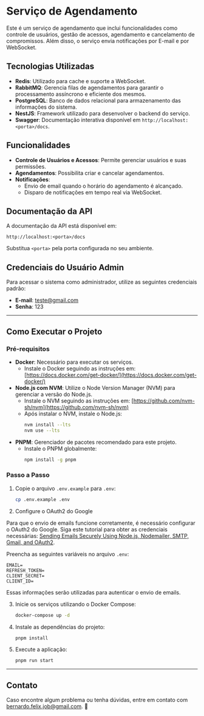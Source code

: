 # Serviço de Agendamento

Este é um serviço de agendamento que inclui funcionalidades como controle de usuários, gestão de acessos, agendamento e cancelamento de compromissos. Além disso, o serviço envia notificações por E-mail e por WebSocket.

## Tecnologias Utilizadas

- **Redis**: Utilizado para cache e suporte a WebSocket.
- **RabbitMQ**: Gerencia filas de agendamentos para garantir o processamento assíncrono e eficiente dos mesmos.
- **PostgreSQL**: Banco de dados relacional para armazenamento das informações do sistema.
- **NestJS**: Framework utilizado para desenvolver o backend do serviço.
- **Swagger**: Documentação interativa disponível em `http://localhost:<porta>/docs`.

## Funcionalidades

- **Controle de Usuários e Acessos**: Permite gerenciar usuários e suas permissões.
- **Agendamentos**: Possibilita criar e cancelar agendamentos.
- **Notificações**:
  - Envio de email quando o horário do agendamento é alcançado.
  - Disparo de notificações em tempo real via WebSocket.

## Documentação da API

A documentação da API está disponível em:

```
http://localhost:<porta>/docs
```

Substitua `<porta>` pela porta configurada no seu ambiente.

## Credenciais do Usuário Admin

Para acessar o sistema como administrador, utilize as seguintes credenciais padrão:

- **E-mail**: teste@gmail.com
- **Senha**: 123

---

## Como Executar o Projeto

### Pré-requisitos

- **Docker**: Necessário para executar os serviços.
  - Instale o Docker seguindo as instruções em: [https://docs.docker.com/get-docker/](https://docs.docker.com/get-docker/)
- **Node.js com NVM**: Utilize o Node Version Manager (NVM) para gerenciar a versão do Node.js.
  - Instale o NVM seguindo as instruções em: [https://github.com/nvm-sh/nvm](https://github.com/nvm-sh/nvm)
  - Após instalar o NVM, instale o Node.js:
    ```bash
    nvm install --lts
    nvm use --lts
    ```
- **PNPM**: Gerenciador de pacotes recomendado para este projeto.
  - Instale o PNPM globalmente:
    ```bash
    npm install -g pnpm
    ```

### Passo a Passo

1. Copie o arquivo `.env.example` para `.env`:

   ```bash
   cp .env.example .env
   ```

2. Configure o OAuth2 do Google

Para que o envio de emails funcione corretamente, é necessário configurar o OAuth2 do Google. Siga este tutorial para obter as credenciais necessárias: [Sending Emails Securely Using Node.js, Nodemailer, SMTP, Gmail, and OAuth2](https://dev.to/chandrapantachhetri/sending-emails-securely-using-node-js-nodemailer-smtp-gmail-and-oauth2-g3a).

Preencha as seguintes variáveis no arquivo `.env`:

```env
EMAIL=
REFRESH_TOKEN=
CLIENT_SECRET=
CLIENT_ID=
```

Essas informações serão utilizadas para autenticar o envio de emails.

3. Inicie os serviços utilizando o Docker Compose:

   ```bash
   docker-compose up -d
   ```

4. Instale as dependências do projeto:

   ```bash
   pnpm install
   ```

5. Execute a aplicação:
   ```bash
   pnpm run start
   ```

---

## Contato

Caso encontre algum problema ou tenha dúvidas, entre em contato com bernardo.felix.job@gmail.com. 🚀
